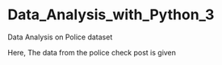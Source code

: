 # Data_Analysis_with_Python_3
Data Analysis on Police dataset

Here, 
The data from the police check post is given
